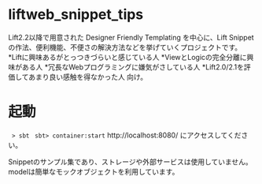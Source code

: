 liftweb_snippet_tips
====================
Lift2.2以降で用意された Designer Friendly Templating を中心に、Lift Snippetの作法、便利機能、不便さの解決方法などを挙げていくプロジェクトです。
*Liftに興味あるがとっつきづらいと感じている人
*ViewとLogicの完全分離に興味がある人
*冗長なWebプログラミングに嫌気がさしている人
*Lift2.0/2.1を評価してあまり良い感触を得なかった人
向け。

# 起動
` > sbt`
` sbt> container:start`
http://localhost:8080/ にアクセスしてください。

Snippetのサンプル集であり、ストレージや外部サービスは使用していません。modelは簡単なモックオブジェクトを利用しています。
